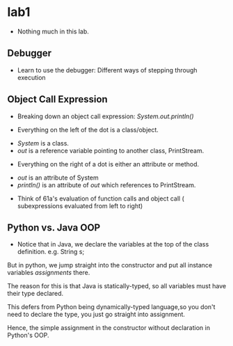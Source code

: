 lab1
===
* Nothing much in this lab.

## Debugger
* Learn to use the debugger: Different ways of stepping through execution

## Object Call Expression
* Breaking down an object call expression: *System.out.println()*

* Everything on the left of the dot is a class/object.
- *System* is a class.
- *out* is a reference variable pointing to another class, PrintStream.

* Everything on the right of a dot is either an attribute or method.
- *out* is an attribute of System
- *println()* is an attribute of *out* which references to PrintStream.

* Think of 61a's evaluation of function calls and object call (
subexpressions evaluated from left to right)


## Python vs. Java OOP
* Notice that in Java, we declare the variables at the top of
the class definition. e.g. String s; 

But in python, we jump straight into the constructor and put all
instance variables *assignments* there.

The reason for this is that Java is statically-typed, so all
variables must have their type declared.

This defers from Python being dynamically-typed language,so you don't
need to declare the type, you just go straight into assignment.

Hence, the simple assignment in the constructor without declaration
in Python's OOP.
